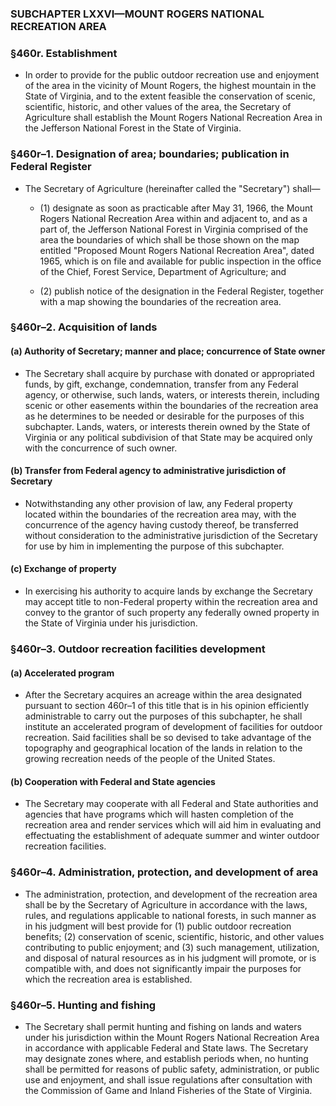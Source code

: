 ### SUBCHAPTER LXXVI—MOUNT ROGERS NATIONAL RECREATION AREA

### §460r. Establishment
* In order to provide for the public outdoor recreation use and enjoyment of the area in the vicinity of Mount Rogers, the highest mountain in the State of Virginia, and to the extent feasible the conservation of scenic, scientific, historic, and other values of the area, the Secretary of Agriculture shall establish the Mount Rogers National Recreation Area in the Jefferson National Forest in the State of Virginia.

### §460r–1. Designation of area; boundaries; publication in Federal Register
* The Secretary of Agriculture (hereinafter called the "Secretary") shall—

  * (1) designate as soon as practicable after May 31, 1966, the Mount Rogers National Recreation Area within and adjacent to, and as a part of, the Jefferson National Forest in Virginia comprised of the area the boundaries of which shall be those shown on the map entitled "Proposed Mount Rogers National Recreation Area", dated 1965, which is on file and available for public inspection in the office of the Chief, Forest Service, Department of Agriculture; and

  * (2) publish notice of the designation in the Federal Register, together with a map showing the boundaries of the recreation area.

### §460r–2. Acquisition of lands
#### (a) Authority of Secretary; manner and place; concurrence of State owner
* The Secretary shall acquire by purchase with donated or appropriated funds, by gift, exchange, condemnation, transfer from any Federal agency, or otherwise, such lands, waters, or interests therein, including scenic or other easements within the boundaries of the recreation area as he determines to be needed or desirable for the purposes of this subchapter. Lands, waters, or interests therein owned by the State of Virginia or any political subdivision of that State may be acquired only with the concurrence of such owner.

#### (b) Transfer from Federal agency to administrative jurisdiction of Secretary
* Notwithstanding any other provision of law, any Federal property located within the boundaries of the recreation area may, with the concurrence of the agency having custody thereof, be transferred without consideration to the administrative jurisdiction of the Secretary for use by him in implementing the purpose of this subchapter.

#### (c) Exchange of property
* In exercising his authority to acquire lands by exchange the Secretary may accept title to non-Federal property within the recreation area and convey to the grantor of such property any federally owned property in the State of Virginia under his jurisdiction.

### §460r–3. Outdoor recreation facilities development
#### (a) Accelerated program
* After the Secretary acquires an acreage within the area designated pursuant to section 460r–1 of this title that is in his opinion efficiently administrable to carry out the purposes of this subchapter, he shall institute an accelerated program of development of facilities for outdoor recreation. Said facilities shall be so devised to take advantage of the topography and geographical location of the lands in relation to the growing recreation needs of the people of the United States.

#### (b) Cooperation with Federal and State agencies
* The Secretary may cooperate with all Federal and State authorities and agencies that have programs which will hasten completion of the recreation area and render services which will aid him in evaluating and effectuating the establishment of adequate summer and winter outdoor recreation facilities.

### §460r–4. Administration, protection, and development of area
* The administration, protection, and development of the recreation area shall be by the Secretary of Agriculture in accordance with the laws, rules, and regulations applicable to national forests, in such manner as in his judgment will best provide for (1) public outdoor recreation benefits; (2) conservation of scenic, scientific, historic, and other values contributing to public enjoyment; and (3) such management, utilization, and disposal of natural resources as in his judgment will promote, or is compatible with, and does not significantly impair the purposes for which the recreation area is established.

### §460r–5. Hunting and fishing
* The Secretary shall permit hunting and fishing on lands and waters under his jurisdiction within the Mount Rogers National Recreation Area in accordance with applicable Federal and State laws. The Secretary may designate zones where, and establish periods when, no hunting shall be permitted for reasons of public safety, administration, or public use and enjoyment, and shall issue regulations after consultation with the Commission of Game and Inland Fisheries of the State of Virginia.